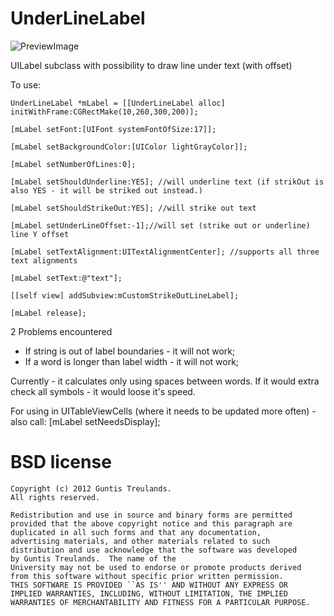 UnderLineLabel
==============


![PreviewImage](https://github.com/GuntisTreulands/UnderLineLabel/blob/master/ImagePreview.png?raw=true)

UILabel subclass with possibility to draw line under text (with offset)


To use:


    UnderLineLabel *mLabel = [[UnderLineLabel alloc] initWithFrame:CGRectMake(10,260,300,200)];
        
    [mLabel setFont:[UIFont systemFontOfSize:17]];
    
    [mLabel setBackgroundColor:[UIColor lightGrayColor]];
    
    [mLabel setNumberOfLines:0];
    
	[mLabel setShouldUnderline:YES]; //will underline text (if strikOut is also YES - it will be striked out instead.)

    [mLabel setShouldStrikeOut:YES]; //will strike out text
    
    [mLabel setUnderLineOffset:-1];//will set (strike out or underline) line Y offset
    
    [mLabel setTextAlignment:UITextAlignmentCenter]; //supports all three text alignments
    
    [mLabel setText:@"text"];
    
    [[self view] addSubview:mCustomStrikeOutLineLabel];
    
    [mLabel release];


2 Problems encountered
 - If string is out of label boundaries - it will not work;
 - If a word is longer than label width - it will not work; 

Currently - it calculates only using spaces between words. If it would extra check all symbols - it would loose it's speed.

For using in UITableViewCells (where it needs to be updated more often) - also call:
    [mLabel setNeedsDisplay];




BSD license
===

	Copyright (c) 2012 Guntis Treulands.
	All rights reserved.

	Redistribution and use in source and binary forms are permitted
	provided that the above copyright notice and this paragraph are
	duplicated in all such forms and that any documentation,
	advertising materials, and other materials related to such
	distribution and use acknowledge that the software was developed
	by Guntis Treulands.  The name of the
	University may not be used to endorse or promote products derived
	from this software without specific prior written permission.
	THIS SOFTWARE IS PROVIDED ``AS IS'' AND WITHOUT ANY EXPRESS OR
	IMPLIED WARRANTIES, INCLUDING, WITHOUT LIMITATION, THE IMPLIED
	WARRANTIES OF MERCHANTABILITY AND FITNESS FOR A PARTICULAR PURPOSE.
	